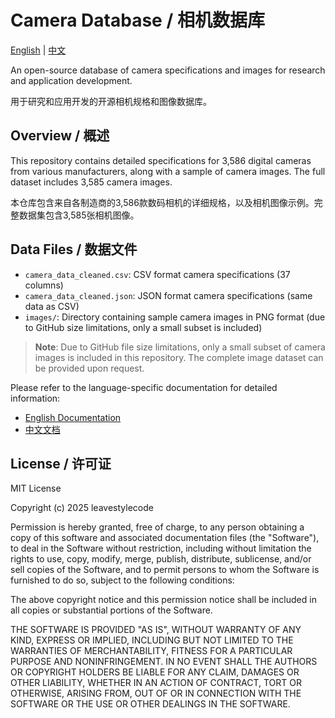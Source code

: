 # Camera Database / 相机数据库

[English](README_en.md) | [中文](README_zh.md)

An open-source database of camera specifications and images for research and application development.

用于研究和应用开发的开源相机规格和图像数据库。

## Overview / 概述

This repository contains detailed specifications for 3,586 digital cameras from various manufacturers, along with a sample of camera images. The full dataset includes 3,585 camera images.

本仓库包含来自各制造商的3,586款数码相机的详细规格，以及相机图像示例。完整数据集包含3,585张相机图像。

## Data Files / 数据文件

- `camera_data_cleaned.csv`: CSV format camera specifications (37 columns)
- `camera_data_cleaned.json`: JSON format camera specifications (same data as CSV)
- `images/`: Directory containing sample camera images in PNG format (due to GitHub size limitations, only a small subset is included)

> **Note**: Due to GitHub file size limitations, only a small subset of camera images is included in this repository. The complete image dataset can be provided upon request.

Please refer to the language-specific documentation for detailed information:
- [English Documentation](README_en.md)
- [中文文档](README_zh.md)

## License / 许可证

MIT License

Copyright (c) 2025 leavestylecode

Permission is hereby granted, free of charge, to any person obtaining a copy
of this software and associated documentation files (the "Software"), to deal
in the Software without restriction, including without limitation the rights
to use, copy, modify, merge, publish, distribute, sublicense, and/or sell
copies of the Software, and to permit persons to whom the Software is
furnished to do so, subject to the following conditions:

The above copyright notice and this permission notice shall be included in all
copies or substantial portions of the Software.

THE SOFTWARE IS PROVIDED "AS IS", WITHOUT WARRANTY OF ANY KIND, EXPRESS OR
IMPLIED, INCLUDING BUT NOT LIMITED TO THE WARRANTIES OF MERCHANTABILITY,
FITNESS FOR A PARTICULAR PURPOSE AND NONINFRINGEMENT. IN NO EVENT SHALL THE
AUTHORS OR COPYRIGHT HOLDERS BE LIABLE FOR ANY CLAIM, DAMAGES OR OTHER
LIABILITY, WHETHER IN AN ACTION OF CONTRACT, TORT OR OTHERWISE, ARISING FROM,
OUT OF OR IN CONNECTION WITH THE SOFTWARE OR THE USE OR OTHER DEALINGS IN THE
SOFTWARE. 